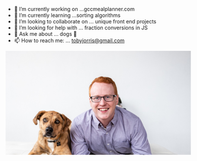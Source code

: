 - 🔭 I’m currently working on ...gccmealplanner.com
- 🌱 I’m currently learning ...sorting algorithms
- 👯 I’m looking to collaborate on ... unique front end projects
- 🤔 I’m looking for help with ... fraction conversions in JS
- 💬 Ask me about ... dogs :dog:
- 📫 How to reach me: ... tobyjorris@gmail.com

![profile photo](https://github.com/tobyjorris/tobyjorris/blob/master/photo-test.jpg?raw=true)
